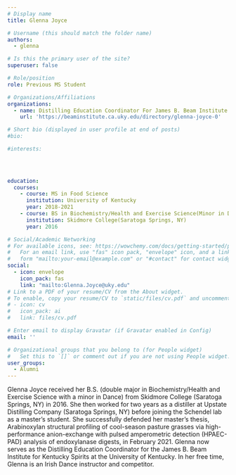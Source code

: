 ```yaml
---
# Display name
title: Glenna Joyce

# Username (this should match the folder name)
authors:
  - glenna

# Is this the primary user of the site?
superuser: false

# Role/position
role: Previous MS Student

# Organizations/Affiliations
organizations:
  - name: Distilling Education Coordinator For James B. Beam Institute for Kentucky Spirits
    url: 'https://beaminstitute.ca.uky.edu/directory/glenna-joyce-0'

# Short bio (displayed in user profile at end of posts)
#bio: 

#interests:

  
  

education:
  courses:
    - course: MS in Food Science
      institution: University of Kentucky 
      year: 2018-2021
    - course: BS in Biochemistry/Health and Exercise Science(Minor in Dance)
      institution: Skidmore College(Saratoga Springs, NY)
      year: 2016

# Social/Academic Networking
# For available icons, see: https://wowchemy.com/docs/getting-started/page-builder/#icons
#   For an email link, use "fas" icon pack, "envelope" icon, and a link in the
#   form "mailto:your-email@example.com" or "#contact" for contact widget.
social:
  - icon: envelope
    icon_pack: fas
    link: "mailto:Glenna.Joyce@uky.edu"
# Link to a PDF of your resume/CV from the About widget.
# To enable, copy your resume/CV to `static/files/cv.pdf` and uncomment the lines below.
# - icon: cv
#   icon_pack: ai
#   link: files/cv.pdf

# Enter email to display Gravatar (if Gravatar enabled in Config)
email: ''

# Organizational groups that you belong to (for People widget)
#   Set this to `[]` or comment out if you are not using People widget.
user_groups:
  - Alumni
---
```


Glenna Joyce received her B.S. (double major in Biochemistry/Health and Exercise Science with a minor in Dance) from Skidmore College (Saratoga Springs, NY) in 2016. She then worked for two years as a distiller at Upstate Distilling Company (Saratoga Springs, NY) before joining the Schendel lab as a master’s student. She successfully defended her master’s thesis, Arabinoxylan structural profiling of cool-season pasture grasses via high-performance anion-exchange with pulsed amperometric detection (HPAEC-PAD) analysis of endoxylanase digests, in February 2021. Glenna now serves as the Distilling Education Coordinator for the James B. Beam Institute for Kentucky Spirits at the University of Kentucky. In her free time, Glenna is an Irish Dance instructor and competitor. 

